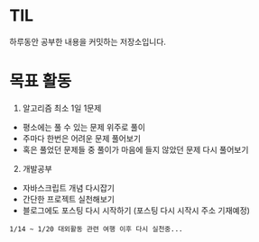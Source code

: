 # TIL

하루동안 공부한 내용을 커밋하는 저장소입니다.

# 목표 활동

1. 알고리즘 최소 1일 1문제
- 평소에는 풀 수 있는 문제 위주로 풀이
- 주마다 한번은 어려운 문제 풀어보기
- 혹은 풀었던 문제들 중 풀이가 마음에 들지 않았던 문제 다시 풀어보기
 
2. 개발공부 
- 자바스크립트 개념 다시잡기
- 간단한 프로젝트 실천해보기
- 블로그에도 포스팅 다시 시작하기 (포스팅 다시 시작시 주소 기재예정)
  

```
1/14 ~ 1/20 대외활동 관련 여행 이후 다시 실천중...
```

